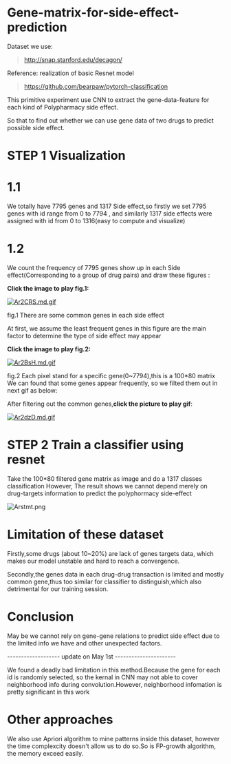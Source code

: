 # Gene-matrix-for-side-effect-prediction
Dataset we use:
>http://snap.stanford.edu/decagon/

Reference: realization of basic Resnet model
>https://github.com/bearpaw/pytorch-classification

This primitive experiment use CNN to extract the gene-data-feature for each kind of Polypharmacy side effect.

So that to find out whether we can use gene data of two drugs to predict possible side effect.

# STEP 1 Visualization
  # 1.1
We totally have 7795 genes and 1317 Side effect,so firstly we set 7795 genes with id range from 0 to 7794 ,
and similarly 1317 side effects were assigned with id  from    0 to 1316(easy to compute and visualize)

  # 1.2
We count the frequency of 7795 genes show up in each Side effect(Corresponding to a group of drug pairs) 
and draw these figures :

**Click the image to play fig.1:**

[![Ar2CRS.md.gif](https://s2.ax1x.com/2019/03/31/Ar2CRS.md.gif)](https://imgchr.com/i/Ar2CRS)

fig.1 There are some common genes in each side effect

At first, we assume the least frequent genes in this figure are the main factor to determine 
the type of side effect may appear

**Click the image to play fig.2:**

[![Ar2BsH.md.gif](https://s2.ax1x.com/2019/03/31/Ar2BsH.md.gif)](https://imgchr.com/i/Ar2BsH)

fig.2 Each pixel stand for a specific gene(0~7794),this is a 100*80 matrix
We can found that some genes appear frequently, so we filted them out in next gif as below:

After filtering out the common genes,**click the picture to play gif**:

[![Ar2dzD.md.gif](https://s2.ax1x.com/2019/03/31/Ar2dzD.md.gif)](https://imgchr.com/i/Ar2dzD)

# STEP 2 Train a classifier using resnet 
Take the 100*80 filtered gene matrix as image and do a 1317 classes classification
However, The result shows we cannot depend merely on drug-targets information 
to predict the polyphormacy side-effect

![Arstmt.png](https://s2.ax1x.com/2019/03/31/Arstmt.png)

# Limitation of these dataset
Firstly,some drugs (about 10~20%) are lack of genes targets data, which makes our model unstable 
and hard to reach a convergence.

Secondly,the genes data in each drug-drug transaction is limited and mostly common gene,thus too 
similar for classifier to distinguish,which also detrimental for our training session.

# Conclusion
May be we cannot rely on gene-gene relations to predict side effect due to the limited info we have
and other unexpected factors.

------------------- update on May 1st ----------------------

We found a deadly bad limitation in this method.Because the gene for each id is randomly selected,
so the kernal in CNN may not able to cover neighborhood info during convolution.However, neighborhood
infomation is pretty significant in this work

# Other approaches
We also use Apriori algorithm to mine patterns inside this dataset, however the time complexcity 
doesn't allow us to do so.So is FP-growth algorithm, the memory exceed easily. 
